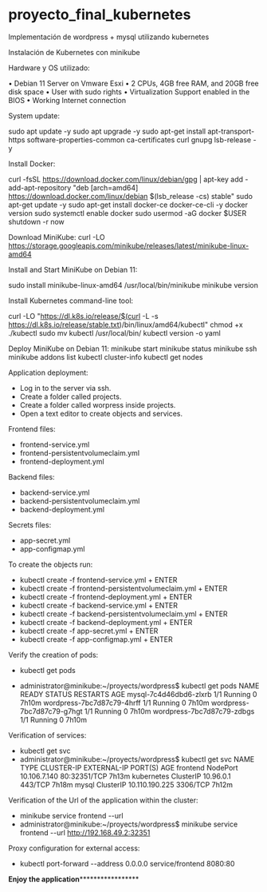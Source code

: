 # proyecto_final_kubernetes
Implementación de wordpress + mysql utilizando kubernetes

Instalación de Kubernetes con minikube

Hardware y OS utilizado:

• Debian 11 Server on Vmware Esxi
• 2 CPUs, 4GB free RAM, and 20GB free disk space
• User with sudo rights
• Virtualization Support enabled in the BIOS
• Working Internet connection

System update:

sudo apt update -y
sudo apt upgrade -y
sudo apt-get install apt-transport-https software-properties-common ca-certificates curl gnupg lsb-release -y

Install Docker:

curl -fsSL https://download.docker.com/linux/debian/gpg | apt-key add -
add-apt-repository "deb [arch=amd64] https://download.docker.com/linux/debian $(lsb_release -cs) stable"
sudo apt-get update -y
sudo apt-get install docker-ce docker-ce-cli -y
docker version
sudo systemctl enable docker
sudo usermod -aG docker $USER
shutdown -r now

Download MiniKube:
curl -LO https://storage.googleapis.com/minikube/releases/latest/minikube-linux-amd64

Install and Start MiniKube on Debian 11:

sudo install minikube-linux-amd64 /usr/local/bin/minikube
minikube version

Install Kubernetes command-line tool:

curl -LO "https://dl.k8s.io/release/$(curl -L -s https://dl.k8s.io/release/stable.txt)/bin/linux/amd64/kubectl"
chmod +x ./kubectl
sudo mv kubectl /usr/local/bin/
kubectl version -o yaml

Deploy MiniKube on Debian 11:
minikube start
minikube status
minikube ssh
minikube addons list
kubectl cluster-info
kubectl get nodes

Application deployment:
- Log in to the server via ssh.
- Create a folder called projects.
- Create a folder called worpress inside projects.
- Open a text editor to create objects and services.

Frontend files:
- frontend-service.yml
- frontend-persistentvolumeclaim.yml
- frontend-deployment.yml

Backend files:
- backend-service.yml
- backend-persistentvolumeclaim.yml
- backend-deployment.yml

Secrets files:
- app-secret.yml
- app-configmap.yml

To create the objects run:
- kubectl create -f frontend-service.yml + ENTER
- kubectl create -f frontend-persistentvolumeclaim.yml + ENTER
- kubectl create -f frontend-deployment.yml + ENTER
- kubectl create -f backend-service.yml + ENTER
- kubectl create -f backend-persistentvolumeclaim.yml + ENTER
- kubectl create -f backend-deployment.yml + ENTER
- kubectl create -f app-secret.yml + ENTER
- kubectl create -f app-configmap.yml + ENTER

Verify the creation of pods:
- kubectl get pods

- administrator@minikube:~/proyects/wordpress$ kubectl get pods
NAME                         READY   STATUS    RESTARTS   AGE
mysql-7c4d46dbd6-zlxrb       1/1     Running   0          7h10m
wordpress-7bc7d87c79-4hrff   1/1     Running   0          7h10m
wordpress-7bc7d87c79-g7hgt   1/1     Running   0          7h10m
wordpress-7bc7d87c79-zdbgs   1/1     Running   0          7h10m

Verification of services:
- kubectl get svc
- administrator@minikube:~/proyects/wordpress$ kubectl get svc
NAME         TYPE        CLUSTER-IP       EXTERNAL-IP   PORT(S)        AGE
frontend     NodePort    10.106.7.140     <none>        80:32351/TCP   7h13m
kubernetes   ClusterIP   10.96.0.1        <none>        443/TCP        7h18m
mysql        ClusterIP   10.110.190.225   <none>        3306/TCP       7h12m
  
Verification of the Url of the application within the cluster:
- minikube service frontend --url
- administrator@minikube:~/proyects/wordpress$ minikube service frontend --url
http://192.168.49.2:32351
  
Proxy configuration for external access:
- kubectl port-forward --address 0.0.0.0 service/frontend 8080:80 

****************Enjoy the application*********************************



